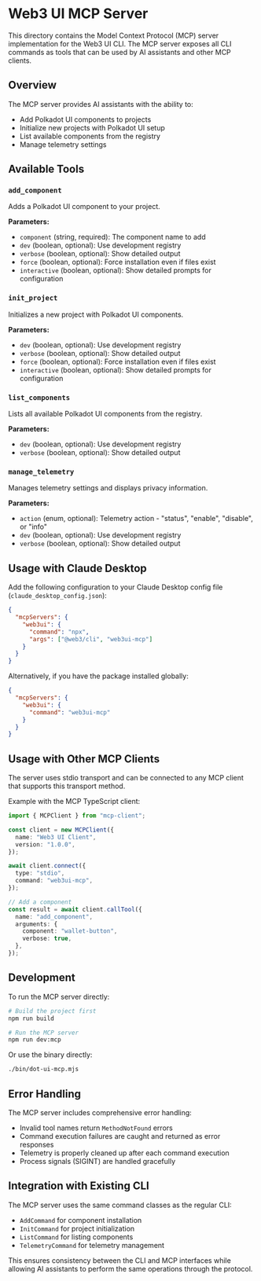 # Web3 UI MCP Server

This directory contains the Model Context Protocol (MCP) server implementation
for the Web3 UI CLI. The MCP server exposes all CLI commands as tools that can
be used by AI assistants and other MCP clients.

## Overview

The MCP server provides AI assistants with the ability to:

- Add Polkadot UI components to projects
- Initialize new projects with Polkadot UI setup
- List available components from the registry
- Manage telemetry settings

## Available Tools

### `add_component`

Adds a Polkadot UI component to your project.

**Parameters:**

- `component` (string, required): The component name to add
- `dev` (boolean, optional): Use development registry
- `verbose` (boolean, optional): Show detailed output
- `force` (boolean, optional): Force installation even if files exist
- `interactive` (boolean, optional): Show detailed prompts for configuration

### `init_project`

Initializes a new project with Polkadot UI components.

**Parameters:**

- `dev` (boolean, optional): Use development registry
- `verbose` (boolean, optional): Show detailed output
- `force` (boolean, optional): Force installation even if files exist
- `interactive` (boolean, optional): Show detailed prompts for configuration

### `list_components`

Lists all available Polkadot UI components from the registry.

**Parameters:**

- `dev` (boolean, optional): Use development registry
- `verbose` (boolean, optional): Show detailed output

### `manage_telemetry`

Manages telemetry settings and displays privacy information.

**Parameters:**

- `action` (enum, optional): Telemetry action - "status", "enable", "disable",
  or "info"
- `dev` (boolean, optional): Use development registry
- `verbose` (boolean, optional): Show detailed output

## Usage with Claude Desktop

Add the following configuration to your Claude Desktop config file
(`claude_desktop_config.json`):

```json
{
  "mcpServers": {
    "web3ui": {
      "command": "npx",
      "args": ["@web3/cli", "web3ui-mcp"]
    }
  }
}
```

Alternatively, if you have the package installed globally:

```json
{
  "mcpServers": {
    "web3ui": {
      "command": "web3ui-mcp"
    }
  }
}
```

## Usage with Other MCP Clients

The server uses stdio transport and can be connected to any MCP client that
supports this transport method.

Example with the MCP TypeScript client:

```typescript
import { MCPClient } from "mcp-client";

const client = new MCPClient({
  name: "Web3 UI Client",
  version: "1.0.0",
});

await client.connect({
  type: "stdio",
  command: "web3ui-mcp",
});

// Add a component
const result = await client.callTool({
  name: "add_component",
  arguments: {
    component: "wallet-button",
    verbose: true,
  },
});
```

## Development

To run the MCP server directly:

```bash
# Build the project first
npm run build

# Run the MCP server
npm run dev:mcp
```

Or use the binary directly:

```bash
./bin/dot-ui-mcp.mjs
```

## Error Handling

The MCP server includes comprehensive error handling:

- Invalid tool names return `MethodNotFound` errors
- Command execution failures are caught and returned as error responses
- Telemetry is properly cleaned up after each command execution
- Process signals (SIGINT) are handled gracefully

## Integration with Existing CLI

The MCP server uses the same command classes as the regular CLI:

- `AddCommand` for component installation
- `InitCommand` for project initialization
- `ListCommand` for listing components
- `TelemetryCommand` for telemetry management

This ensures consistency between the CLI and MCP interfaces while allowing AI
assistants to perform the same operations through the protocol.
